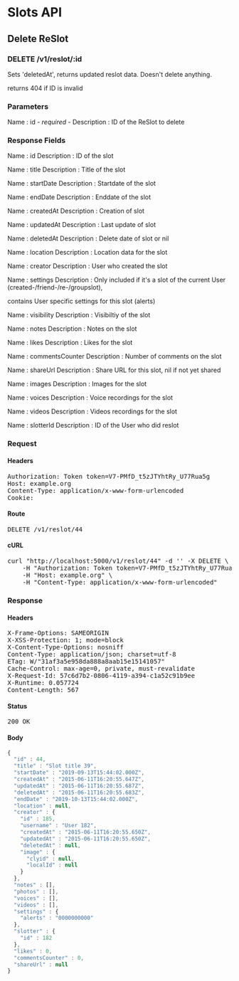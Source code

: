 # Slots API

## Delete ReSlot

### DELETE /v1/reslot/:id

Sets &#39;deletedAt&#39;, returns updated reslot data. Doesn&#39;t delete anything.

returns 404 if ID is invalid

### Parameters

Name : id *- required -*
Description : ID of the ReSlot to delete


### Response Fields

Name : id
Description : ID of the slot

Name : title
Description : Title of the slot

Name : startDate
Description : Startdate of the slot

Name : endDate
Description : Enddate of the slot

Name : createdAt
Description : Creation of slot

Name : updatedAt
Description : Last update of slot

Name : deletedAt
Description : Delete date of slot or nil

Name : location
Description : Location data for the slot

Name : creator
Description : User who created the slot

Name : settings
Description : Only included if it&#39;s a slot of the current User (created-/friend-/re-/groupslot),

contains User specific settings for this slot (alerts)

Name : visibility
Description : Visibiltiy of the slot

Name : notes
Description : Notes on the slot

Name : likes
Description : Likes for the slot

Name : commentsCounter
Description : Number of comments on the slot

Name : shareUrl
Description : Share URL for this slot, nil if not yet shared

Name : images
Description : Images for the slot

Name : voices
Description : Voice recordings for the slot

Name : videos
Description : Videos recordings for the slot

Name : slotterId
Description : ID of the User who did reslot

### Request

#### Headers

<pre>Authorization: Token token=V7-PMfD_t5zJTYhtRy_U77Rua5g
Host: example.org
Content-Type: application/x-www-form-urlencoded
Cookie: </pre>

#### Route

<pre>DELETE /v1/reslot/44</pre>

#### cURL

<pre class="request">curl &quot;http://localhost:5000/v1/reslot/44&quot; -d &#39;&#39; -X DELETE \
	-H &quot;Authorization: Token token=V7-PMfD_t5zJTYhtRy_U77Rua5g&quot; \
	-H &quot;Host: example.org&quot; \
	-H &quot;Content-Type: application/x-www-form-urlencoded&quot;</pre>

### Response

#### Headers

<pre>X-Frame-Options: SAMEORIGIN
X-XSS-Protection: 1; mode=block
X-Content-Type-Options: nosniff
Content-Type: application/json; charset=utf-8
ETag: W/&quot;31af3a5e958da888a8aab15e15141057&quot;
Cache-Control: max-age=0, private, must-revalidate
X-Request-Id: 57c6d7b2-0806-4119-a394-c1a52c91b9ee
X-Runtime: 0.057724
Content-Length: 567</pre>

#### Status

<pre>200 OK</pre>

#### Body

```javascript
{
  "id" : 44,
  "title" : "Slot title 39",
  "startDate" : "2019-09-13T15:44:02.000Z",
  "createdAt" : "2015-06-11T16:20:55.647Z",
  "updatedAt" : "2015-06-11T16:20:55.687Z",
  "deletedAt" : "2015-06-11T16:20:55.683Z",
  "endDate" : "2019-10-13T15:44:02.000Z",
  "location" : null,
  "creator" : {
    "id" : 185,
    "username" : "User 182",
    "createdAt" : "2015-06-11T16:20:55.650Z",
    "updatedAt" : "2015-06-11T16:20:55.650Z",
    "deletedAt" : null,
    "image" : {
      "clyid" : null,
      "localId" : null
    }
  },
  "notes" : [],
  "photos" : [],
  "voices" : [],
  "videos" : [],
  "settings" : {
    "alerts" : "0000000000"
  },
  "slotter" : {
    "id" : 182
  },
  "likes" : 0,
  "commentsCounter" : 0,
  "shareUrl" : null
}
```
